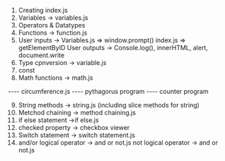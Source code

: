 1. Creating index.js
2. Variables -> variables.js
3. Operators & Datatypes
4. Functions -> function.js
5. User inputs -> Variables.js => window.prompt()
                  index.js => getElementByID
   User outputs -> Console.log(), innerHTML, alert, document.write
6. Type cpnversion -> variable.js
7. const 
8. Math functions -> math.js

---- circumference.js
---- pythagorus program
---- counter program

9. String methods -> string.js (including slice methods for string)
10. Metchod chaining -> method chaining.js
11. if else statement ->if else.js
12. checked property -> checkbox viewer
13. Switch statement -> switch statement.js
14. and/or logical operator -> and or not.js
    not logical operator -> and or not.js